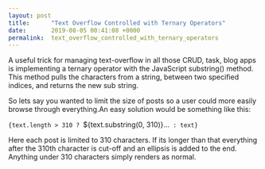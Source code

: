 ```yaml
---
layout: post
title:      "Text Overflow Controlled with Ternary Operators"
date:       2019-08-05 00:41:08 +0000
permalink:  text_overflow_controlled_with_ternary_operators
---
```



A useful trick for managing text-overflow in all those CRUD, task, blog apps is implementing a ternary operator with the JavaScript substring() method. This method pulls the characters from a string, between two specified indices, and returns the new sub string.

So lets say you wanted to limit the size of posts so a user could more easily browse through everything.An easy solution would be something like this:

`{text.length > 310 ? `${text.substring(0, 310)}...` : text}`

Here each post is limited to 310 characters. If its longer than that everything after the 310th character is cut-off and an ellipsis is added to the end. Anything under 310 characters simply renders as normal.
